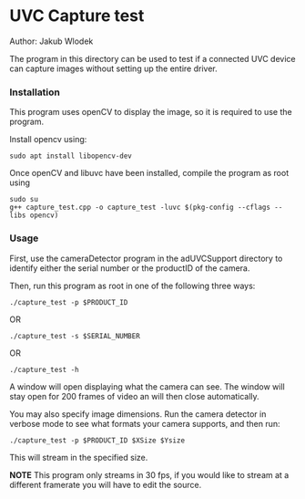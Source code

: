 # UVC Capture test

Author: Jakub Wlodek

The program in this directory can be used to test if a connected UVC device can capture images without setting up the entire driver.

### Installation

This program uses openCV to display the image, so it is required to use the program.

Install opencv using:
```
sudo apt install libopencv-dev
```

Once openCV and libuvc have been installed, compile the program as root using
```
sudo su
g++ capture_test.cpp -o capture_test -luvc $(pkg-config --cflags --libs opencv)
```

### Usage

First, use the cameraDetector program in the adUVCSupport directory to identify either the serial number or the productID of the camera.

Then, run this program as root in one of the following three ways:

```
./capture_test -p $PRODUCT_ID
```

OR
```
./capture_test -s $SERIAL_NUMBER
```

OR
```
./capture_test -h
```

A window will open displaying what the camera can see.
The window will stay open for 200 frames of video an will then close automatically.

You may also specify image dimensions. Run the camera detector in verbose mode to see what formats your camera supports, and then run:
```
./capture_test -p $PRODUCT_ID $XSize $Ysize
```
This will stream in the specified size.

**NOTE** This program only streams in 30 fps, if you would like to stream at a different framerate you will have to edit the source.